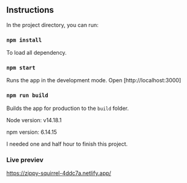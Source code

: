## Instructions

In the project directory, you can run:

### `npm install` 

To load all dependency.

### `npm start`

Runs the app in the development mode.
Open [http://localhost:3000]

### `npm run build`

Builds the app for production to the `build` folder.

Node version: v14.18.1

npm version: 6.14.15

I needed one and half hour to finish this project.

### Live previev
https://zippy-squirrel-4ddc7a.netlify.app/
